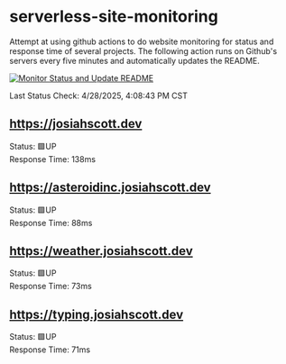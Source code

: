 # serverless-site-monitoring
Attempt at using github actions to do website monitoring for status and response time of several projects. The following action runs on Github's servers every five minutes and automatically updates the README.  

[![Monitor Status and Update README](https://github.com/JosiahSco/serverless-site-monitoring/actions/workflows/monitor.yaml/badge.svg)](https://github.com/JosiahSco/serverless-site-monitoring/actions/workflows/monitor.yaml)

Last Status Check: 4/28/2025, 4:08:43 PM CST

## https://josiahscott.dev
Status: 🟩UP  
Response Time: 138ms

## https://asteroidinc.josiahscott.dev
Status: 🟩UP  
Response Time: 88ms

## https://weather.josiahscott.dev
Status: 🟩UP  
Response Time: 73ms

## https://typing.josiahscott.dev
Status: 🟩UP  
Response Time: 71ms

